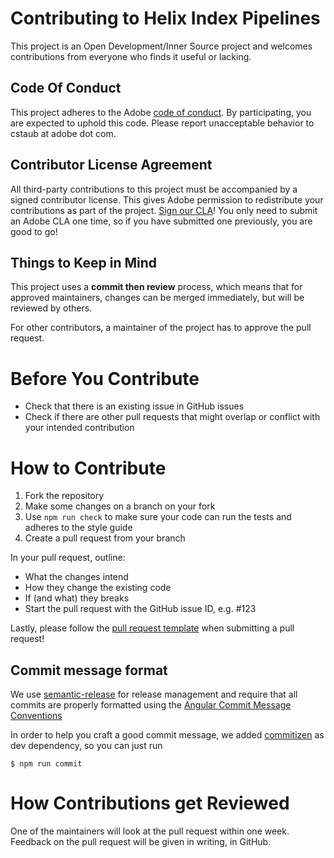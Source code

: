 # Contributing to Helix Index Pipelines

This project is an Open Development/Inner Source project and welcomes contributions from everyone who finds it useful or lacking.

## Code Of Conduct

This project adheres to the Adobe [code of conduct](CODE_OF_CONDUCT.md). By participating, you are expected to uphold this code. Please report unacceptable behavior to cstaub at adobe dot com.

## Contributor License Agreement

All third-party contributions to this project must be accompanied by a signed contributor license. This gives Adobe permission to redistribute your contributions as part of the project. [Sign our CLA](http://opensource.adobe.com/cla.html)! You only need to submit an Adobe CLA one time, so if you have submitted one previously, you are good to go!

## Things to Keep in Mind

This project uses a **commit then review** process, which means that for approved maintainers, changes can be merged immediately, but will be reviewed by others.

For other contributors, a maintainer of the project has to approve the pull request.

# Before You Contribute

* Check that there is an existing issue in GitHub issues
* Check if there are other pull requests that might overlap or conflict with your intended contribution

# How to Contribute

1. Fork the repository
2. Make some changes on a branch on your fork
3. Use `npm run check` to make sure your code can run the tests and adheres to the style guide
4. Create a pull request from your branch

In your pull request, outline:

* What the changes intend
* How they change the existing code
* If (and what) they breaks
* Start the pull request with the GitHub issue ID, e.g. #123

Lastly, please follow the [pull request template](https://github.com/adobe/helix-cli/blob/main/.github/pull_request_template.md) when submitting a pull request!

## Commit message format

We use [semantic-release](https://github.com/semantic-release/semantic-release) for release management and require that all commits are properly formatted using the [Angular Commit Message Conventions](https://github.com/angular/angular.js/blob/main/DEVELOPERS.md#-git-commit-guidelines)

In order to help you craft a good commit message, we added [commitizen](https://www.npmjs.com/package/commitizen) as dev dependency, so you can just run

```
$ npm run commit
```

# How Contributions get Reviewed

One of the maintainers will look at the pull request within one week.
Feedback on the pull request will be given in writing, in GitHub.

